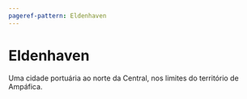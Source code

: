 ```yaml
---
pageref-pattern: Eldenhaven
---
```

# Eldenhaven

Uma cidade portuária ao norte da Central, nos limites do território de Ampáfica.
